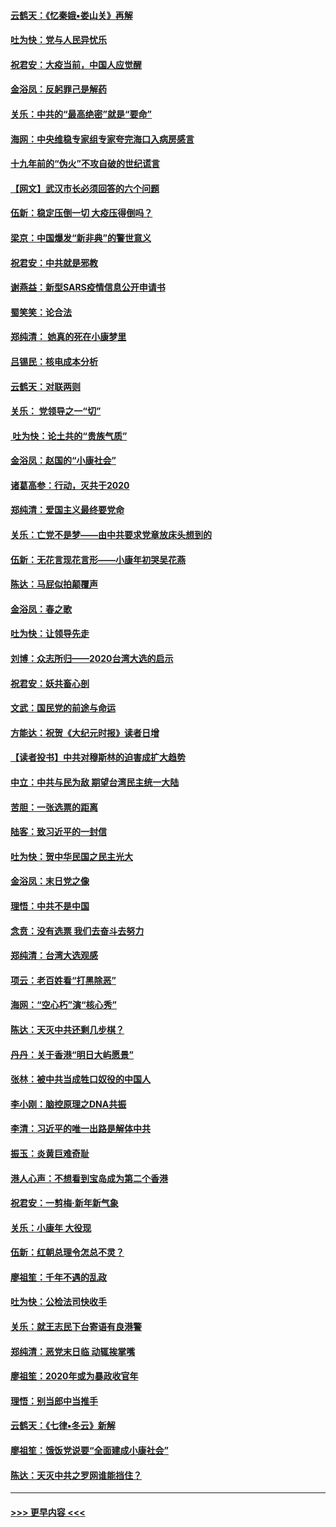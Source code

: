 #### [云鹤天：《忆秦娥▪娄山关》再解](../pages/nsc993/n11824682.md?t=01271811) 
#### [吐为快：党与人民异忧乐](../pages/nsc993/n11824660.md?t=01271811) 
#### [祝君安：大疫当前，中国人应觉醒](../pages/nsc993/n11821946.md?t=01271811) 
#### [金浴凤：反躬罪己是解药](../pages/nsc993/n11820280.md?t=01271811) 
#### [关乐：中共的“最高绝密”就是“要命”](../pages/nsc993/n11816946.md?t=01271811) 
#### [海网：中央维稳专家组专家夸完海口入病房感言](../pages/nsc993/n11815138.md?t=01271811) 
#### [十九年前的“伪火”不攻自破的世纪谎言](../pages/nsc993/n11813238.md?t=01271811) 
#### [【网文】武汉市长必须回答的六个问题](../pages/nsc993/n11813848.md?t=01271811) 
#### [伍新：稳定压倒一切 大疫压得倒吗？](../pages/nsc993/n11812634.md?t=01271811) 
#### [梁京：中国爆发“新非典”的警世意义](../pages/nsc993/n11812554.md?t=01271811) 
#### [祝君安：中共就是邪教](../pages/nsc993/n11812431.md?t=01271811) 
#### [谢燕益：新型SARS疫情信息公开申请书](../pages/nsc993/n11808840.md?t=01271811) 
#### [蜀笑笑：论合法](../pages/nsc993/n11808064.md?t=01271811) 
#### [郑纯清： 她真的死在小康梦里](../pages/nsc993/n11806623.md?t=01271811) 
#### [吕锡民：核电成本分析](../pages/nsc993/n11806284.md?t=01271811) 
#### [云鹤天：对联两则](../pages/nsc993/n11805957.md?t=01271811) 
#### [关乐： 党领导之一“切”](../pages/nsc993/n11804505.md?t=01271811) 
#### [ 吐为快：论土共的“贵族气质”](../pages/nsc993/n11804490.md?t=01271811) 
#### [金浴凤：赵国的“小康社会”](../pages/nsc993/n11804452.md?t=01271811) 
#### [诸葛高参：行动，灭共于2020](../pages/nsc993/n11804120.md?t=01271811) 
#### [郑纯清：爱国主义最终要党命](../pages/nsc993/n11802197.md?t=01271811) 
#### [关乐：亡党不是梦——由中共要求党章放床头想到的](../pages/nsc993/n11802156.md?t=01271811) 
#### [伍新：无花言现花言形——小康年初哭吴花燕](../pages/nsc993/n11800044.md?t=01271811) 
#### [陈达：马屁似拍颠覆声](../pages/nsc993/n11800010.md?t=01271811) 
#### [金浴凤：春之歌](../pages/nsc993/n11797687.md?t=01271811) 
#### [吐为快：让领导先走](../pages/nsc993/n11797512.md?t=01271811) 
#### [刘博：众志所归——2020台湾大选的启示](../pages/nsc993/n11796878.md?t=01271811) 
#### [祝君安：妖共畜心剖](../pages/nsc993/n11794273.md?t=01271811) 
#### [文武：国民党的前途与命运](../pages/nsc993/n11794198.md?t=01271811) 
#### [方能达：祝贺《大纪元时报》读者日增](../pages/nsc993/n11793807.md?t=01271811) 
#### [【读者投书】中共对穆斯林的迫害成扩大趋势](../pages/nsc993/n11791371.md?t=01271811) 
#### [中立：中共与民为敌 期望台湾民主统一大陆](../pages/nsc993/n11790392.md?t=01271811) 
#### [苦胆：一张选票的距离](../pages/nsc993/n11788914.md?t=01271811) 
#### [陆客：致习近平的一封信](../pages/nsc993/n11788867.md?t=01271811) 
#### [吐为快：贺中华民国之民主光大](../pages/nsc993/n11788618.md?t=01271811) 
#### [金浴凤：末日党之像](../pages/nsc993/n11787475.md?t=01271811) 
#### [理悟：中共不是中国](../pages/nsc993/n11787463.md?t=01271811) 
#### [念贲：没有选票  我们去奋斗去努力](../pages/nsc993/n11787398.md?t=01271811) 
#### [郑纯清：台湾大选观感](../pages/nsc993/n11786210.md?t=01271811) 
#### [项云：老百姓看“打黑除恶”](../pages/nsc993/n11785398.md?t=01271811) 
#### [海网：“空心朽”演“核心秀”](../pages/nsc993/n11783874.md?t=01271811) 
#### [陈达：天灭中共还剩几步棋？](../pages/nsc993/n11783719.md?t=01271811) 
#### [丹丹：关于香港“明日大屿愿景”](../pages/nsc993/n11783273.md?t=01271811) 
#### [张林：被中共当成牲口奴役的中国人](../pages/nsc993/n11782397.md?t=01271811) 
#### [李小刚：脑控原理之DNA共振](../pages/nsc993/n11780962.md?t=01271811) 
#### [李清：习近平的唯一出路是解体中共](../pages/nsc993/n11780866.md?t=01271811) 
#### [振玉：炎黄巨难奇耻](../pages/nsc993/n11779632.md?t=01271811) 
#### [港人心声：不想看到宝岛成为第二个香港](../pages/nsc993/n11778817.md?t=01271811) 
#### [祝君安：一剪梅‧新年新气象](../pages/nsc993/n11776340.md?t=01271811) 
#### [关乐：小康年 大役现](../pages/nsc993/n11774213.md?t=01271811) 
#### [伍新：红朝总理令怎总不灵？](../pages/nsc993/n11770813.md?t=01271811) 
#### [廖祖笙：千年不遇的乱政](../pages/nsc993/n11770373.md?t=01271811) 
#### [吐为快：公检法司快收手](../pages/nsc993/n11770359.md?t=01271811) 
#### [关乐：就王志民下台寄语有良港警](../pages/nsc993/n11769903.md?t=01271811) 
#### [郑纯清：恶党末日临 动辄挨掌嘴](../pages/nsc993/n11769356.md?t=01271811) 
#### [廖祖笙：2020年或为暴政收官年](../pages/nsc993/n11768216.md?t=01271811) 
#### [理悟：别当郎中当推手](../pages/nsc993/n11768243.md?t=01271811) 
#### [云鹤天：《七律▪冬云》新解](../pages/nsc993/n11768204.md?t=01271811) 
#### [廖祖笙：饿饭党说要“全面建成小康社会”](../pages/nsc993/n11767482.md?t=01271811) 
#### [陈达：天灭中共之罗网谁能挡住？](../pages/nsc993/n11767465.md?t=01271811) 

----
#### [ >>> 更早内容 <<< ](../indexes/nsc993-earlier.md)
